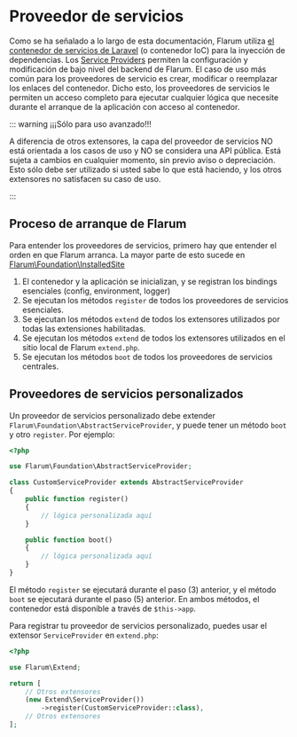 # Proveedor de servicios

Como se ha señalado a lo largo de esta documentación, Flarum utiliza [el contenedor de servicios de Laravel](https://laravel.com/docs/6.x/container) (o contenedor IoC) para la inyección de dependencias.
Los [Service Providers](https://laravel.com/docs/6.x/providers) permiten la configuración y modificación de bajo nivel del backend de Flarum.
El caso de uso más común para los proveedores de servicio es crear, modificar o reemplazar los enlaces del contenedor.
Dicho esto, los proveedores de servicios le permiten un acceso completo para ejecutar cualquier lógica que necesite durante el arranque de la aplicación con acceso al contenedor.

::: warning ¡¡¡Sólo para uso avanzado!!!

A diferencia de otros extensores, la capa del proveedor de servicios NO está orientada a los casos de uso y NO se considera una API pública. Está sujeta a cambios en cualquier momento, sin previo aviso o depreciación. Esto sólo debe ser utilizado si usted sabe lo que está haciendo, y los otros extensores no satisfacen su caso de uso.

:::

## Proceso de arranque de Flarum

Para entender los proveedores de servicios, primero hay que entender el orden en que Flarum arranca. La mayor parte de esto sucede en [Flarum\Foundation\InstalledSite](https://github.com/flarum/core/blob/master/src/Foundation/InstalledSite.php)

1. El contenedor y la aplicación se inicializan, y se registran los bindings esenciales (config, environment, logger)
2. Se ejecutan los métodos `register` de todos los proveedores de servicios esenciales.
3. Se ejecutan los métodos `extend` de todos los extensores utilizados por todas las extensiones habilitadas.
4. Se ejecutan los métodos `extend` de todos los extensores utilizados en el sitio local de Flarum `extend.php`.
5. Se ejecutan los métodos `boot` de todos los proveedores de servicios centrales.

## Proveedores de servicios personalizados

Un proveedor de servicios personalizado debe extender `Flarum\Foundation\AbstractServiceProvider`, y puede tener un método `boot` y otro `register`. Por ejemplo:

```php
<?php

use Flarum\Foundation\AbstractServiceProvider;

class CustomServiceProvider extends AbstractServiceProvider
{
    public function register()
    {
        // lógica personalizada aquí
    }

    public function boot()
    {
        // lógica personalizada aquí
    }
}
```

El método `register` se ejecutará durante el paso (3) anterior, y el método `boot` se ejecutará durante el paso (5) anterior. En ambos métodos, el contenedor está disponible a través de `$this->app`.

Para registrar tu proveedor de servicios personalizado, puedes usar el extensor `ServiceProvider` en `extend.php`:

```php
<?php

use Flarum\Extend;

return [
    // Otros extensores
    (new Extend\ServiceProvider())
        ->register(CustomServiceProvider::class),
    // Otros extensores
];
```
